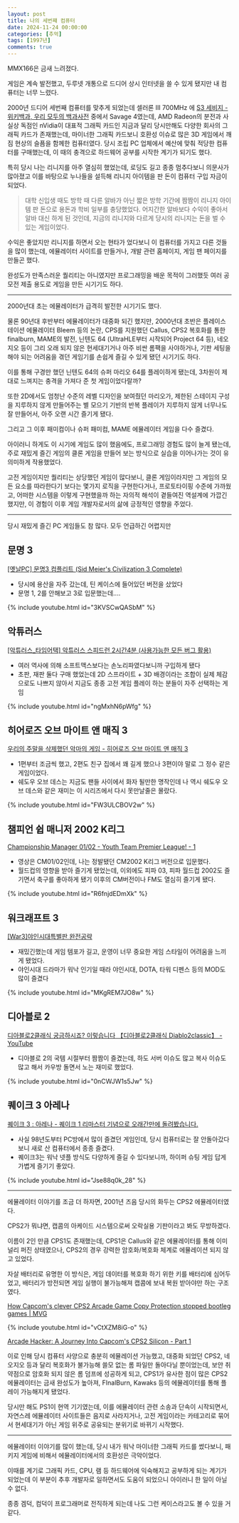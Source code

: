 ```yaml
---
layout: post
title: 나의 세번쨰 컴퓨터
date: 2024-11-24 00:00:00
categories: [추억]
tags: [1997년]
comments: true
---
```


MMX166은 금새 느려졌다.

게임은 계속 발전했고, 두루넷 개통으로 드디어 상시 인터넷을 쓸 수 있게 됐지만 내 컴퓨터는 너무 느렸다.

2000년 드디어 세번째 컴퓨터를 맞추게 되었는데 셀러론 III 700MHz 에 [S3 세비지 - 위키백과, 우리 모두의 백과사전](https://ko.wikipedia.org/wiki/S3_%EC%84%B8%EB%B9%84%EC%A7%80) 중에서 Savage 4였는데, AMD Radeon의 분전과  사실상 독점인 nVidia이 대표적 그래픽 카드인 지금과 달리 당시만해도 다양한 회사의 그래픽 카드가 존재했는데, 마이너한 그래픽 카드보니 호환성 이슈로 많은 3D 게임에서 깨짐 현상의 슬픔을 함께한 컴퓨터였다. 당시 조립 PC 업체에서 예산에 맞춰 적당한 컴퓨터를 구매했는데, 이 때의 충격으로 하드웨어 공부를 시작한 계기가 되기도 했다.

특히 당시 나는 리니지를 아주 열심히 했었는데, 로딩도 길고 종종 멈추다보니 의문사가 많아졌고 이를 바탕으로 누나들을 설득해 리니지 아이템을 판 돈이 컴퓨터 구입 자금이 되었다.

> 대학 신입생 때도 방학 때 다른 알바가 아닌 짧은 방학 기간에 짬짬이 리니지 아이템 판 돈으로 용돈과 학비 일부를 충당했었다.
> 어지간한 알바보다 수익이 좋아서 알바 대신 하게 된 것인데, 지금의 리니지와 다르게 당시의 리니지는 돈을 벌 수 있는 게임이었다.

수익은 좋았지만 리니지를 하면서 오는 현타가 었다보니 이 컴퓨터를 가지고 다른 것들을 많이 했는데, 에뮬레이터 사이트를 만들거나, 개발 관련 홈페이지, 게임 팬 페이지를 만들곤 했다.

완성도가 만족스러운 퀄리티는 아니였지만 프로그래밍을 배운 목적이 그러했듯 여러 공모전 제출 용도로 게임을 만든 시기기도 하다.

---

2000년대 초는 에뮬레이터가 급격히 발전한 시기기도 했다.

물론 90년대 후반부터 에뮬레이터가 대중화 되긴 했지만, 2000년대 초반은 플레이스테이션 에뮬레이터 Bleem 등의 논란, CPS를 지원했던 Callus, CPS2 복호화를 통한 finalburn, MAME의 발전, 닌텐도 64 (UltraHLE부터 시작되어 Project 64 등), 네오지오 등이 그리 오래 되지 않은 현세대기거나 아주 비싼 롬팩을 사야하거나, 기판 세팅을 해야 되는 어려움을 겪던 게임기를 손쉽게 즐길 수 있게 됐던 시기기도 하다.

이를 통해 구경만 했던 닌텐도 64의 슈퍼 마리오 64를 플레이하게 됐는데, 3차원이 제대로 느껴지는 충격을 가져다 준 첫 게임이었다랄까?

또한 2D에서도 엄청난 수준의 레벨 디자인을 보여줬던 마리오가, 제한된 스테이지 구성을 지루하지 않게 만들어주는 별 모으기 기반의 반복 플레이가 지루하지 않게 너무나도 잘 만들어서, 아주 오랜 시간 즐기게 됐다.

그리고 그 이후 패미컴이나 슈퍼 패미컴, MAME 에뮬레이터 게임을 다수 즐겼다.

아이러니 하게도 이 시기에 게임도 많이 했음에도, 프로그래밍 경험도 많이 늘게 됐는데, 주로 재밌게 즐긴 게임의 클론 게임을 만들어 보는 방식으로 실습을 이어나가는 것이 유의미하게 작용했었다.

고전 게임이지만 퀄리티는 상당했던 게임이 많다보니, 클론 게임이라지만 그 게임의 모든 요소를 따라한다기 보다는 몇가지 로직을 구현한다거나, 프로토타이핑 수준에 가까웠고, 어떠한 시스템을 이렇게 구현했을까 하는 자의적 해석이 곁들여진 역설계에 가깝긴 했지만, 이 경험이 이후 게임 개발자로서의 삶에 긍정적인 영향을 주었다.

---

당시 재밌게 즐긴 PC 게임들도 참 많다. 모두 언급하긴 어렵지만

## 문명 3

[[옛날PC] 문명3 컴플리트 (Sid Meier's Civilization 3 Complete)](https://www.youtube.com/watch?v=3KVSCwQASbM)
- 당시에 용산을 자주 갔는데, 틴 케이스에 들어있던 버전을 샀었다
- 문명 1, 2를 안해보고 3로 입문했는데....

{% include youtube.html id="3KVSCwQASbM" %}

## 악튜러스

[[악튜러스_타임어택] 악튜러스 스피드런 2시간4분 (사용가능한 모든 버그 활용)](https://www.youtube.com/watch?v=ngMxhN6pWfg&list=PLzRx55cOIP4sC8tqMf946_OsloGDo-_WP)
- 여러 역사에 의해 소프트맥스보다는 손노리파였다보니까 구입하게 됐다
- 초판, 재판 둘다 구매 했었는데 2D 스프라이트 + 3D 배경이라는 조합이 실제 체감으로도 나쁘지 않아서 지금도 종종 고전 게임 플레이 하는 분들이 자주 선택하는 게임

{% include youtube.html id="ngMxhN6pWfg" %}

## 히어로즈 오브 마이트 앤 매직 3

[우리의 주말을 삭제했던 악마의 게임 - 히어로즈 오브 마이트 앤 매직 3](https://www.youtube.com/watch?v=FW3ULCBOV2w)
- 1편부터 조금씩 했고, 2편도 친구 집에서 꽤 길게 했으나 3편이야 말로 그 정수 같은 게임이었다.
- 쉐도우 오브 데스는 지금도 팬들 사이에서 화자 될만한 명작인데 나 역시 쉐도우 오브 데스와 같은 재미는 이 시리즈에서 다시 못만날줄은 몰랐다.

{% include youtube.html id="FW3ULCBOV2w" %}

## 챔피언 쉽 매니저 2002 K리그

[Championship Manager 01/02 - Youth Team Premier League! - 1](https://www.youtube.com/watch?v=R6fnjdEDmXk)
- 영상은 CM01/02인데, 나는 정발됐던 CM2002 K리그 버전으로 입문했다.
- 월드컵의 영향을 받아 즐기게 됐었는데, 이외에도 피파 03, 피파 월드컵 2002도 즐기면서 축구를 좋아하게 됐기 이후의 CM버전이나 FM도 열심히 즐기게 됐다.

{% include youtube.html id="R6fnjdEDmXk" %}

## 워크래프트 3

[[War3]야인시대특별판 완전공략](https://www.youtube.com/watch?v=MKgREM7JO8w)
- 재밌긴했는데 게임 템포가 길고, 운영이 너무 중요한 게임 스타일이 어려움을 느끼게 됐었다.
- 야인시대 드라마가 워낙 인기일 때라 야인시대, DOTA, 타워 디펜스 등의 MOD도 많이 즐겼다

{% include youtube.html id="MKgREM7JO8w" %}

## 디아블로 2

[디아블로2클래식 궁금하시죠? 이렇습니다 【디아블로2클래식 Diablo2classic】 - YouTube](https://www.youtube.com/watch?v=0nCWJW1s5Jw)
- 디아블로 2의 국템 시절부터 짬짬이 즐겼는데, 하도 서버 이슈도 많고 복사 이슈도 많고 해서 카우방 돌면서 노는 재미로 했었다.

{% include youtube.html id="0nCWJW1s5Jw" %}

## 퀘이크 3 아레나

[퀘이크 3 : 아레나 - 퀘이크 1 리마스터 기념으로 오래간만에 돌려봤습니다.](https://www.youtube.com/watch?v=Jse88q0k_28)
- 사실 98년도부터 PC방에서 많이 즐겼던 게임인데, 당시 컴퓨터로는 잘 안돌아갔다보니 새로 산 컴퓨터에서 종종 즐겼다.
- 퀘이크3는 워낙 넷플 방식도 다양하게 즐길 수 있다보니까, 하이퍼 슈팅 게임 답게 가볍게 즐기기 좋았다.

{% include youtube.html id="Jse88q0k_28" %}

---

에뮬레이터 이야기를 조금 더 하자면, 2001년 즈음 당시의 화두는 CPS2 에뮬레이터였다.

CPS2가 뭐냐면, 캡콤의 아케이드 시스템으로써 오락실용 기판이라고 봐도 무방하겠다.

이름이 2인 만큼 CPS1도 존재했는데, CPS1은 Callus와 같은 에뮬레이터를 통해 이미 널리 퍼진 상태였으나, CPS2의 경우 강력한 암호화/복호화 체계로 에뮬레이션 되지 않고 있었다.

자살 배터리로 유명한 이 방식은, 게임 데이터를 복호화 하기 위한 키를 배터리에 심어두었고, 배터리가 방전되면 게임 실행이 불가능해져 캡콤에 보내 복원 받아야만 하는 구조였다.

[How Capcom's clever CPS2 Arcade Game Copy Protection stopped bootleg games | MVG](https://www.youtube.com/watch?v=vCtXZM8iG-o)

{% include youtube.html id="vCtXZM8iG-o" %}

[Arcade Hacker: A Journey Into Capcom's CPS2 Silicon - Part 1](https://arcadehacker.blogspot.com/2017/03/a-journey-into-capcoms-cps2-silicon.html)

이로 인해 당시 컴퓨터 사양으로 충분히 에뮬레이션 가능했고, 대중화 되었던 CPS2, 네오지오 등과 달리 복호화가 불가능해 쓸모 없는 롬 파일만 돌아다닐 뿐이었는데, 보안 취약점으로 암호화 되지 않은 롬 덤프에 성공하게 되고, CPS1가 유사한 점이 많은 CPS2 에뮬레이터는 금새 완성도가 높아져, FInalBurn, Kawaks 등의 에뮬레이터를 통해 플레이 가능해지게 됐었다.

당시만 해도 PS1이 현역 기기였는데, 이를 에뮬레이터 관련 소송과 단속이 시작되면서, 자연스레 에뮬레이터 사이트들은 음지로 사라지거나, 고전 게임이라는 카테고리로 묶어서 현세대기가 아닌 게임 위주로 공유되는 분위기로 바뀌기 시작했다.

---

에뮬레이터 이야기를 많이 했는데, 당시 내가 워낙 마이너한 그래픽 카드를 썼다보니, 패키지 게임에 비해서 에뮬레이터에서의 호환성은 극악이었다.

이때를 계기로 그래픽 카드, CPU, 램 등 하드웨어에 익숙해지고 공부하게 되는 계기가 되었는데 이 부분이 추후 개발자로 일하면서도 도움이 되었으니 아이러니 한 일이 아닐 수 없다.

종종 겜덕, 컴덕이 프로그래머로 전직하게 되는데 나도 그런 케이스라고도 볼 수 있을 거 같다.